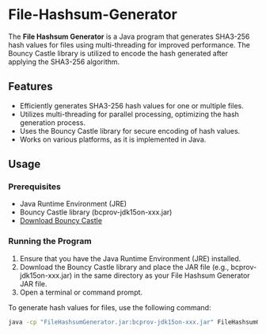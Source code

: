 # File-Hashsum-Generator

The **File Hashsum Generator** is a Java program that generates SHA3-256 hash values for files using multi-threading for improved performance. The Bouncy Castle library is utilized to encode the hash generated after applying the SHA3-256 algorithm.

## Features

- Efficiently generates SHA3-256 hash values for one or multiple files.
- Utilizes multi-threading for parallel processing, optimizing the hash generation process.
- Uses the Bouncy Castle library for secure encoding of hash values.
- Works on various platforms, as it is implemented in Java.

## Usage

### Prerequisites

- Java Runtime Environment (JRE)
- Bouncy Castle library (bcprov-jdk15on-xxx.jar)
- [Download Bouncy Castle](https://www.bouncycastle.org/latest_releases.html)

### Running the Program

1. Ensure that you have the Java Runtime Environment (JRE) installed.
2. Download the Bouncy Castle library and place the JAR file (e.g., bcprov-jdk15on-xxx.jar) in the same directory as your File Hashsum Generator JAR file.
3. Open a terminal or command prompt.

To generate hash values for files, use the following command:

```bash
java -cp "FileHashsumGenerator.jar:bcprov-jdk15on-xxx.jar" FileHashsumGenerator <file_path_1> <file_path_2> ...
